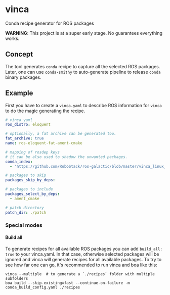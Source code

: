 # vinca
 Conda recipe generator for ROS packages
 
**WARNING**:
This project is at a super early stage.
No guarantees everything works.

## Concept

The tool generates `conda` recipe to capture all the selected ROS packages.
Later, one can use `conda-smithy` to auto-generate pipeline to release `conda` binary packages.

## Example

First you have to create a `vinca.yaml` to describe ROS information for `vinca` to do the magic generating the recipe.

```yaml
# vinca.yaml
ros_distro: eloquent

# optionally, a fat archive can be generated too.
fat_archive: true
name: ros-eloquent-fat-ament-cmake

# mapping of rosdep keys
# it can be also used to shadow the unwanted packages.
conda_index:
  - 'https://github.com/RoboStack/ros-galactic/blob/master/vinca_linux_64.yaml'

# packages to skip
packages_skip_by_deps:

# packages to include
packages_select_by_deps:
  - ament_cmake

# patch directory
patch_dir: ./patch
```

### Special modes

#### Build all

To generate recipes for all available ROS packages you can add `build_all: true` to your vinca.yaml. In that case, otherwise selected packages will be ignored and vinca will generate recipes for all available packages. To try to see how far one can go, it's recommended to run vinca and boa like this:

```
vinca --multiple  # to generate a `./recipes` folder with multiple subfolders
boa build --skip-existing=fast --continue-on-failure -m conda_build_config.yaml ./recipes
```
